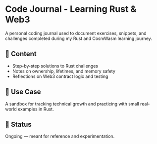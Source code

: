# Code Journal - Learning Rust & Web3

A personal coding journal used to document exercises, snippets, and challenges completed during my Rust and CosmWasm learning journey.

## 📝 Content

- Step-by-step solutions to Rust challenges
- Notes on ownership, lifetimes, and memory safety
- Reflections on Web3 contract logic and testing

## 📌 Use Case

A sandbox for tracking technical growth and practicing with small real-world examples in Rust.

## 🧠 Status

Ongoing — meant for reference and experimentation.
